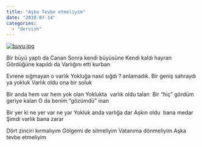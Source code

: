 ```yaml
---
title: "Aşka Tevbe etmeliyim"
date: "2010-07-14"
categories: 
  - "dervish"
---
```


[![buyu.jpg](/uploads/2010/07/buyu.jpg)](/uploads/2010/07/buyu.jpg "buyu.jpg")

Bir büyü yaptı da Canan Sonra kendi büyüsüne Kendi kaldı hayran Gördüğüne kapıldı da Varlığını etti kurban

Evrene sığmayan o varlık Yokluğa nasıl sığdı ? anlamadık. Bir geniş sahraydı ya yokluk Varlık oldu ona bir soluk

Bir anda hem var hem yok olan Yoklukta  varlık oldu talan  Bir “hiç” gördüm geriye kalan O da benim “gözümdü” inan

Bir yer ki ne yer var ne yar Yokluk anda varlığa dar Aşkın oldu  bana medar Şimdi varlık bana zarar

Dört zinciri kırmalıyım Gölgemi de silmeliyim Vatanıma dönmeliyim Aşka tevbe etmeliyim
